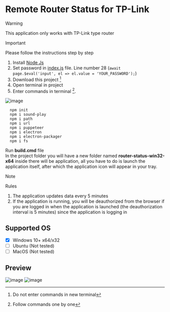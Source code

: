 # Remote Router Status for TP-Link

> [!WARNING]
> This application only works with TP-Link type router

> [!IMPORTANT]
> Please follow the instructions step by step

1. Install [Node Js](https://nodejs.org/en/download/prebuilt-installer)
2. Set password in [index.js](https://github.com/aket0r/wifi-battery-status/blob/main/index.js) file. Line number 28 (`await page.$eval('input', el => el.value = 'YOUR_PASSWORD');`)
3. Download this project [^1]
4. Open terminal in project
5. Enter commands in terminal [^2].

![image](https://github.com/user-attachments/assets/bffad8d3-6587-4c9d-88aa-75463be6f40f)

[^1]: Do not enter commands in new terminal
[^2]: Follow commands one by one
```
  npm init
  npm i sound-play
  npm i path
  npm i url
  npm i puppeteer
  npm i electron
  npm i electron-packager
  npm i fs
```
Run **build.cmd** file
<br>
In the project folder you will have a new folder named **router-status-win32-x64** inside there will be application, all you have to do is launch the application itself, after which the application icon will appear in your tray.

> [!NOTE]
> Rules
> 1. The application updates data every 5 minutes
> 2. If the application is running, you will be deauthorized from the browser if you are logged in when the application is launched (the deauthorization interval is 5 minutes) since the application is logging in


## Supported OS
- [x] Windows 10+ x64/x32
- [ ] Ubuntu (Not tested)
- [ ] MacOS (Not tested)

## Preview
![image](https://github.com/user-attachments/assets/441fb525-d38d-48ec-87c6-3d7e43ae2d51)
![image](https://github.com/user-attachments/assets/e022b41c-6926-4971-932f-2e0722be35ed)

